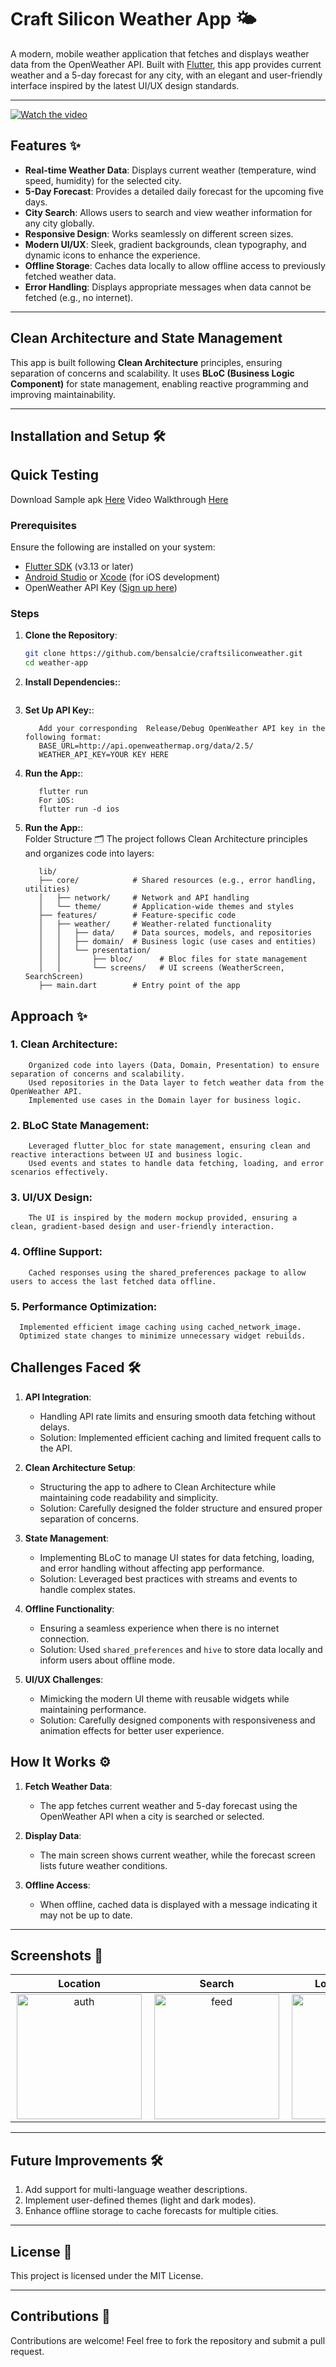 # Craft Silicon Weather App 🌤️  
A modern, mobile weather application that fetches and displays weather data from the OpenWeather API. Built with [Flutter](https://flutter.dev), this app provides current weather and a 5-day forecast for any city, with an elegant and user-friendly interface inspired by the latest UI/UX design standards.

---

[![Watch the video](resources/Screenshot_20250127_123713.jpg)]([resources/Screen_Recording_20250127_122159.mov](https://github.com/bensalcie/craftsiliconweather/blob/main/resources/Screen_Recording_20250127_122159.mov))




## Features ✨  
- **Real-time Weather Data**: Displays current weather (temperature, wind speed, humidity) for the selected city.  
- **5-Day Forecast**: Provides a detailed daily forecast for the upcoming five days.  
- **City Search**: Allows users to search and view weather information for any city globally.  
- **Responsive Design**: Works seamlessly on different screen sizes.  
- **Modern UI/UX**: Sleek, gradient backgrounds, clean typography, and dynamic icons to enhance the experience.  
- **Offline Storage**: Caches data locally to allow offline access to previously fetched weather data.  
- **Error Handling**: Displays appropriate messages when data cannot be fetched (e.g., no internet).  

---

## Clean Architecture and State Management  
This app is built following **Clean Architecture** principles, ensuring separation of concerns and scalability. It uses **BLoC (Business Logic Component)** for state management, enabling reactive programming and improving maintainability.

---

## Installation and Setup 🛠️ 

## Quick Testing 
Download Sample apk [Here](https://github.com/bensalcie/craftsiliconweather/blob/main/resources/craftsilicontestapp.apk)
Video Walkthrough [Here](https://github.com/bensalcie/craftsiliconweather/blob/main/resources/Screen_Recording_20250127_122159.mov)

### Prerequisites  
Ensure the following are installed on your system:  
- [Flutter SDK](https://docs.flutter.dev/get-started/install) (v3.13 or later)  
- [Android Studio](https://developer.android.com/studio) or [Xcode](https://developer.apple.com/xcode/) (for iOS development)  
- OpenWeather API Key ([Sign up here](https://openweathermap.org/api))  

### Steps  
1. **Clone the Repository**:  
   ```bash  
   git clone https://github.com/bensalcie/craftsiliconweather.git 
   cd weather-app  
2. **Install Dependencies:**:  
   ```flutter pub get  
3. **Set Up API Key:**:  
   ```Create a file named .env /.dev.env in the root directory.
      Add your corresponding  Release/Debug OpenWeather API key in the following format:  
      BASE_URL=http://api.openweathermap.org/data/2.5/
      WEATHER_API_KEY=YOUR KEY HERE 
4. **Run the App:**:  
   ```For Android:
      flutter run
      For iOS:
      flutter run -d ios
5. **Run the App:**:  
    Folder Structure 🗂️
    The project follows Clean Architecture principles and organizes code into layers:
    ```
       lib/  
       ├── core/            # Shared resources (e.g., error handling, utilities)  
       │   ├── network/     # Network and API handling  
       │   └── theme/       # Application-wide themes and styles  
       ├── features/        # Feature-specific code  
       │   ├── weather/     # Weather-related functionality  
       │   │   ├── data/    # Data sources, models, and repositories  
       │   │   ├── domain/  # Business logic (use cases and entities)  
       │   │   └── presentation/  
       │   │       ├── bloc/      # Bloc files for state management  
       │   │       └── screens/   # UI screens (WeatherScreen, SearchScreen)  
       ├── main.dart        # Entry point of the app  
## Approach ✨  
  ### 1. Clean Architecture:
        Organized code into layers (Data, Domain, Presentation) to ensure separation of concerns and scalability.
        Used repositories in the Data layer to fetch weather data from the OpenWeather API.
        Implemented use cases in the Domain layer for business logic.
  ### 2. BLoC State Management:
        Leveraged flutter_bloc for state management, ensuring clean and reactive interactions between UI and business logic.
        Used events and states to handle data fetching, loading, and error scenarios effectively.
  ### 3. UI/UX Design:
        The UI is inspired by the modern mockup provided, ensuring a clean, gradient-based design and user-friendly interaction.
  ### 4. Offline Support:
        Cached responses using the shared_preferences package to allow users to access the last fetched data offline.
  ### 5.  Performance Optimization:
      Implemented efficient image caching using cached_network_image.
      Optimized state changes to minimize unnecessary widget rebuilds.

## Challenges Faced 🛠️  

1. **API Integration**:  
   - Handling API rate limits and ensuring smooth data fetching without delays.  
   - Solution: Implemented efficient caching and limited frequent calls to the API.  

2. **Clean Architecture Setup**:  
   - Structuring the app to adhere to Clean Architecture while maintaining code readability and simplicity.  
   - Solution: Carefully designed the folder structure and ensured proper separation of concerns.  

3. **State Management**:  
   - Implementing BLoC to manage UI states for data fetching, loading, and error handling without affecting app performance.  
   - Solution: Leveraged best practices with streams and events to handle complex states.  

4. **Offline Functionality**:  
   - Ensuring a seamless experience when there is no internet connection.  
   - Solution: Used `shared_preferences` and `hive` to store data locally and inform users about offline mode.  

5. **UI/UX Challenges**:  
   - Mimicking the modern UI theme with reusable widgets while maintaining performance.  
   - Solution: Carefully designed components with responsiveness and animation effects for better user experience.  



## How It Works ⚙️  

1. **Fetch Weather Data**:  
   - The app fetches current weather and 5-day forecast using the OpenWeather API when a city is searched or selected.  

2. **Display Data**:  
   - The main screen shows current weather, while the forecast screen lists future weather conditions.  

3. **Offline Access**:  
   - When offline, cached data is displayed with a message indicating it may not be up to date.  

---

## Screenshots 📸  
|                                      Location                                        |                                      Search                                       |                                       Location Details                                       |                                       About                                       |
|:-----------------------------------------------------------------------------------------:|:-------------------------------------------------------------------------------:|:---------------------------------------------------------------------------------------:|:----------------------------------------------------------------------------------------:|
| <img src="resources/Screenshot_20250127_122239_Permission controller.jpg" width="200" hspace="2" alt="auth" /> | <img src="resources/Screenshot_20250127_123713.jpg" width="200" hspace="2" alt="feed" /> | <img src="resources/Screenshot_20250127_122300.jpg" width="200" hspace="2" alt="feed" />  | <img src="resources/Screenshot_20250127_122313.jpg" width="200" hspace="2" alt="feed" />  |
---

## Future Improvements 🛠️  

1. Add support for multi-language weather descriptions.  
2. Implement user-defined themes (light and dark modes).  
3. Enhance offline storage to cache forecasts for multiple cities.  

---

## License 📝  
This project is licensed under the MIT License.  

---

## Contributions 🤝  
Contributions are welcome! Feel free to fork the repository and submit a pull request.  



